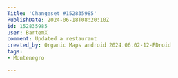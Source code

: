 ```yaml
---
Title: 'Changeset #152835985'
PublishDate: 2024-06-18T08:20:10Z
id: 152835985
user: BartemX
comment: Updated a restaurant
created_by: Organic Maps android 2024.06.02-12-FDroid
tags:
- Montenegro

---
```

